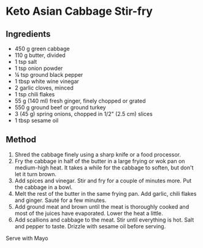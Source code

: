# Keto Asian Cabbage Stir-fry

## Ingredients

- 450 g green cabbage
- 110 g butter, divided
- 1 tsp salt
- 1 tsp onion powder
- ¼ tsp ground black pepper
- 1 tbsp white wine vinegar
- 2 garlic cloves, minced
- 1 tsp chili flakes
- 55 g (140 ml) fresh ginger, finely chopped or grated
- 550 g ground beef or ground turkey
- 3 (45 g) spring onions, chopped in 1/2" (2.5 cm) slices
- 1 tbsp sesame oil

## Method

1. Shred the cabbage finely using a sharp knife or a food processor.
2. Fry the cabbage in half of the butter in a large frying or wok pan on medium-high heat. It takes a while for the cabbage to soften, but don't let it turn brown.
3. Add spices and vinegar. Stir and fry for a couple of minutes more. Put the cabbage in a bowl.
4. Melt the rest of the butter in the same frying pan. Add garlic, chili flakes and ginger. Sauté for a few minutes.
5. Add ground meat and brown until the meat is thoroughly cooked and most of the juices have evaporated. Lower the heat a little.
6. Add scallions and cabbage to the meat. Stir until everything is hot. Salt and pepper to taste. Drizzle with sesame oil before serving.

Serve with Mayo
